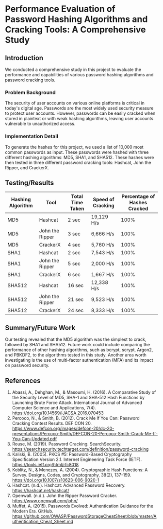 <h1>Performance Evaluation of Password Hashing Algorithms and Cracking Tools: A Comprehensive Study</h1>

<h2>Introduction</h2>

We conducted a comprehensive study in this project to evaluate the performance and capabilities of various password hashing algorithms and password cracking tools. 

<h3>Problem Background</h3>

The security of user accounts on various online platforms is critical in today's digital age. Passwords are the most widely used security measure to protect user accounts. However, passwords can be easily cracked when stored in plaintext or with weak hashing algorithms, leaving user accounts vulnerable to unauthorized access.

<h3>Implementation Detail</h3>

To generate the hashes for this project, we used a list of 10,000 most common passwords as input. These passwords were hashed with three different hashing algorithms: MD5, SHA1, and SHA512. These hashes were then tested in three different password cracking tools: Hashcat, John the Ripper, and CrackerX.

<h2>Testing/Results</h2>

| Hashing Algorithm | Tool          | Total Time Taken | Speed of Cracking | Percentage of Hashes Cracked |
|-------------------|---------------|------------------|-------------------|------------------------------|
| MD5               | Hashcat       | 2 sec            | 19,129 H/s        | 100%                         |
| MD5               | John the Ripper| 3 sec           | 6,666 H/s         | 100%                         |
| MD5               | CrackerX      | 4 sec            | 5,760 H/s         | 100%                         |
| SHA1              | Hashcat       | 2 sec            | 7,543 H/s         | 100%                         |
| SHA1              | John the Ripper| 5 sec           | 2,000 H/s         | 100%                         |
| SHA1              | CrackerX      | 6 sec            | 1,667 H/s         | 100%                         |
| SHA512            | Hashcat       | 16 sec           | 12,338 H/s        | 100%                         |
| SHA512            | John the Ripper| 21 sec          | 9,523 H/s         | 100%                         |
| SHA512            | CrackerX      | 24 sec           | 8,333 H/s         | 100%                         |

<h2>Summary/Future Work</h2>

Our testing revealed that the MD5 algorithm was the simplest to crack, followed by SHA1 and SHA512. Future work could include comparing the performance of other hashing algorithms, such as bcrypt, scrypt, Argon2, and PBKDF2, to the algorithms tested in this study. Another area worth investigating is the use of multi-factor authentication (MFA) and its impact on password security.

<h2>References</h2>

1. Abassi, A., Dehghan, M., & Masoumi, H. (2016). A Comparative Study of the Security Level of MD5, SHA-1 and SHA-512 Hash Functions by Launching Brute Force Attack. International Journal of Advanced Computer Science and Applications, 7(4). https://doi.org/10.14569/IJACSA.2016.070453
2. Percoco, N., & Smith, B. (2012). Crack Me If You Can: Password Cracking Contest Results. DEF CON 20. https://www.defcon.org/images/defcon-20/dc-20-presentations/Percoco-Smith/DEFCON-20-Percoco-Smith-Crack-Me-If-You-Can-Updated.pdf
3. Rouse, M. (2019). Password Cracking. SearchSecurity. https://searchsecurity.techtarget.com/definition/password-cracking
4. Kaliski, B. (2005). PKCS #5: Password-Based Cryptography Specification Version 2.1. Internet Engineering Task Force (IETF). https://tools.ietf.org/html/rfc8018
5. Koblitz, N., & Menezes, A. (2004). Cryptographic Hash Functions: A Survey. Designs, Codes, and Cryptography, 38(2), 137-159. https://doi.org/10.1007/s10623-006-9020-1
6. Hashcat. (n.d.). Hashcat: Advanced Password Recovery. https://hashcat.net/hashcat/
7. Openwall. (n.d.). John the Ripper Password Cracker. https://www.openwall.com/john/
8. Muffet, A. (2015). Passwords Evolved: Authentication Guidance for the Modern Era. GitHub. https://github.com/OWASP/PasswordStorageCheatSheet/blob/master/Authentication_Cheat_Sheet.md

